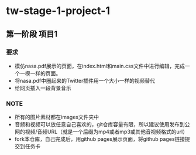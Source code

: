 # tw-stage-1-project-1
## 第一阶段 项目1

### 要求
- 模仿nasa.pdf展示的页面，在index.html和main.css文件中进行编辑，完成一个一模一样的页面。
- 将nasa.pdf中圈起来的Twitter插件用一个大小一样的视频替代
- 给网页插入一段背景音乐

### NOTE
- 所有的图片素材都在images文件夹中
- 音频和视频可以放任意自己喜欢的，git仓库容量有限，所以建议使用发布到公网的视频/音频URL（就是一个后缀为mp4或者mp3或其他音视频格式的url）
- fork本仓库，自己完成后，用github pages展示页面，将github pages链接提交到任务卡


